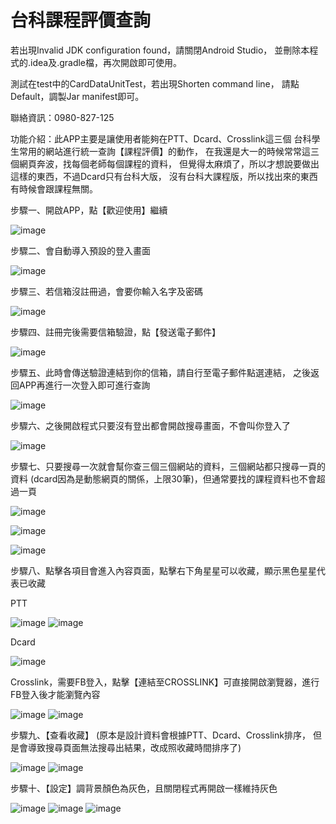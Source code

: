# 台科課程評價查詢
若出現Invalid JDK configuration found，請關閉Android Studio，
並刪除本程式的.idea及.gradle檔，再次開啟即可使用。

測試在test中的CardDataUnitTest，若出現Shorten command line，
請點Default，調製Jar manifest即可。

聯絡資訊：0980-827-125

功能介紹：此APP主要是讓使用者能夠在PTT、Dcard、Crosslink這三個
台科學生常用的網站進行統一查詢【課程評價】的動作，
在我還是大一的時候常常這三個網頁奔波，找每個老師每個課程的資料，
但覺得太麻煩了，所以才想說要做出這樣的東西，不過Dcard只有台科大版，
沒有台科大課程版，所以找出來的東西有時候會跟課程無關。


步驟一、開啟APP，點【歡迎使用】繼續

![image](welcom.png)

步驟二、會自動導入預設的登入畫面

![image](logOrsign.png)

步驟三、若信箱沒註冊過，會要你輸入名字及密碼

![image](sign.png)

步驟四、註冊完後需要信箱驗證，點【發送電子郵件】

![image](sendmail.png)

步驟五、此時會傳送驗證連結到你的信箱，請自行至電子郵件點選連結，
之後返回APP再進行一次登入即可進行查詢

![image](notify.png)

步驟六、之後開啟程式只要沒有登出都會開啟搜尋畫面，不會叫你登入了

![image](Search.png)

步驟七、只要搜尋一次就會幫你查三個三個網站的資料，三個網站都只搜尋一頁的資料
(dcard因為是動態網頁的關係，上限30筆)，但通常要找的課程資料也不會超過一頁

![image](ptt.png)

![image](dcard.png)

![image](crosslink.png)

步驟八、點擊各項目會進入內容頁面，點擊右下角星星可以收藏，顯示黑色星星代表已收藏

PTT

![image](contentStarOFF.png)
![image](contentStarred.png)

Dcard

![image](contentDcard.png)

Crosslink，需要FB登入，點擊【連結至CROSSLINK】可直接開啟瀏覽器，進行FB登入後才能瀏覽內容

![image](contentCrosslink.png)
![image](CrosslinkSite.png)

步驟九、【查看收藏】
(原本是設計資料會根據PTT、Dcard、Crosslink排序，
但是會導致搜尋頁面無法搜尋出結果，改成照收藏時間排序了)

![image](three.png)
![image](collect.png)

步驟十、【設定】調背景顏色為灰色，且關閉程式再開啟一樣維持灰色

![image](settings.png)
![image](gray1.png)
![image](reverse.png)
